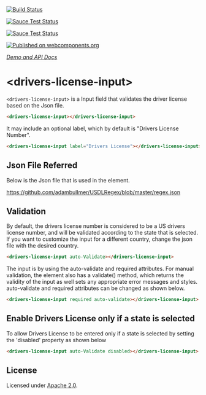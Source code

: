 [![Build Status](https://travis-ci.org/biztek/drivers-license-input.svg?branch=master)](https://travis-ci.org/biztek/drivers-license-input)

[![Sauce Test Status](https://saucelabs.com/buildstatus/biztek)](https://saucelabs.com/u/biztek)

[![Sauce Test Status](https://saucelabs.com/browser-matrix/biztek.svg)](https://saucelabs.com/u/biztek)

[![Published on webcomponents.org](https://img.shields.io/badge/webcomponents.org-published-blue.svg)](https://www.webcomponents.org/element/biztek/drivers-license-input)

_[Demo and API Docs](https://biztek.github.io/drivers-license-input/components/drivers-license-input/)_

# \<drivers-license-input\>

`<drivers-license-input>` is a Input field that validates the driver license based on the Json file.

```html
<drivers-license-input></drivers-license-input>
```

It may include an optional label, which by default is "Drivers License Number".

```html
<drivers-license-input label="Drivers License"></drivers-license-input>
```

## Json File Referred

Below is the Json file that is used in the element.

<https://github.com/adambullmer/USDLRegex/blob/master/regex.json>

## Validation

By default, the drivers license number is considered to be a US drivers license number, and will be validated according to the state that is selected. If you want to customize the input for a different country, change the json file with the desired country.

```html
<drivers-license-input auto-Validate></drivers-license-input>
```

The input is by using the auto-validate and required attributes. For manual validation, the element also has a validate() method, which returns the validity of the input as well sets any appropriate error messages and styles. auto-validate and required attributes can be changed as shown below.

```html
<drivers-license-input required auto-validate></drivers-license-input>
```

## Enable Drivers License only if a state is selected

To allow Drivers License to be entered only if a state is selected by setting the 'disabled' property as shown below

```html
<drivers-license-input auto-Validate disabled></drivers-license-input>
```

## License

Licensed under [Apache 2.0](LICENSE).